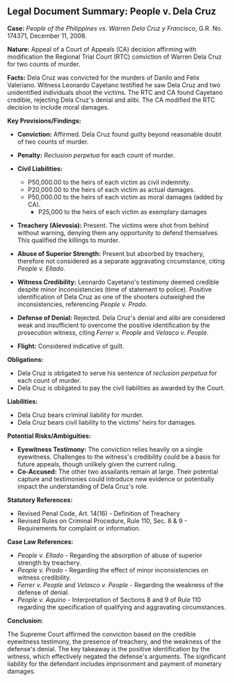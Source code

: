 ## Legal Document Summary: People v. Dela Cruz

**Case:** *People of the Philippines vs. Warren Dela Cruz y Francisco*, G.R. No. 174371, December 11, 2008.

**Nature:** Appeal of a Court of Appeals (CA) decision affirming with modification the Regional Trial Court (RTC) conviction of Warren Dela Cruz for two counts of murder.

**Facts:** Dela Cruz was convicted for the murders of Danilo and Felix Valeriano. Witness Leonardo Cayetano testified he saw Dela Cruz and two unidentified individuals shoot the victims. The RTC and CA found Cayetano credible, rejecting Dela Cruz's denial and alibi. The CA modified the RTC decision to include moral damages.

**Key Provisions/Findings:**

*   **Conviction:** Affirmed. Dela Cruz found guilty beyond reasonable doubt of two counts of murder.
*   **Penalty:** *Reclusion perpetua* for each count of murder.
*   **Civil Liabilities:**
    *   P50,000.00 to the heirs of each victim as civil indemnity.
    *   P20,000.00 to the heirs of each victim as actual damages.
    *   P50,000.00 to the heirs of each victim as moral damages (added by CA).
        *   P25,000 to the heirs of each victim as exemplary damages

*   **Treachery (Alevosia):** Present. The victims were shot from behind without warning, denying them any opportunity to defend themselves. This qualified the killings to murder.
*   **Abuse of Superior Strength:** Present but absorbed by treachery, therefore not considered as a separate aggravating circumstance, citing *People v. Ellado*.
*   **Witness Credibility:** Leonardo Cayetano's testimony deemed credible despite minor inconsistencies (time of statement to police). Positive identification of Dela Cruz as one of the shooters outweighed the inconsistencies, referencing *People v. Prado*.
*   **Defense of Denial:** Rejected. Dela Cruz's denial and alibi are considered weak and insufficient to overcome the positive identification by the prosecution witness, citing *Ferrer v. People* and *Velasco v. People*.
*   **Flight:** Considered indicative of guilt.

**Obligations:**

*   Dela Cruz is obligated to serve his sentence of *reclusion perpetua* for each count of murder.
*   Dela Cruz is obligated to pay the civil liabilities as awarded by the Court.

**Liabilities:**

*   Dela Cruz bears criminal liability for murder.
*   Dela Cruz bears civil liability to the victims' heirs for damages.

**Potential Risks/Ambiguities:**

*   **Eyewitness Testimony:** The conviction relies heavily on a single eyewitness. Challenges to the witness's credibility could be a basis for future appeals, though unlikely given the current ruling.
*   **Co-Accused:** The other two assailants remain at large. Their potential capture and testimonies could introduce new evidence or potentially impact the understanding of Dela Cruz's role.

**Statutory References:**

*   Revised Penal Code, Art. 14(16) - Definition of Treachery
*   Revised Rules on Criminal Procedure, Rule 110, Sec. 8 & 9 - Requirements for complaint or information.

**Case Law References:**

*   *People v. Ellado* - Regarding the absorption of abuse of superior strength by treachery.
*   *People v. Prado* - Regarding the effect of minor inconsistencies on witness credibility.
*   *Ferrer v. People* and *Velasco v. People* - Regarding the weakness of the defense of denial.
*   *People v. Aquino* - Interpretation of Sections 8 and 9 of Rule 110 regarding the specification of qualifying and aggravating circumstances.

**Conclusion:**

The Supreme Court affirmed the conviction based on the credible eyewitness testimony, the presence of treachery, and the weakness of the defense's denial. The key takeaway is the positive identification by the witness, which effectively negated the defense's arguments. The significant liability for the defendant includes imprisonment and payment of monetary damages.

